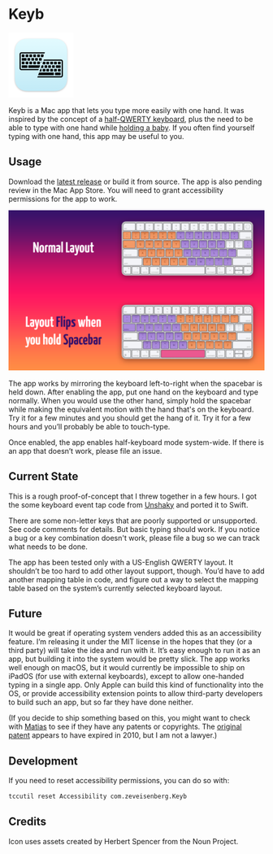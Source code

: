 # Keyb

<img src="./Keyb/Resources/Assets.xcassets/AppIcon.appiconset/Mac%20App%20128pt@2x.png" width=128 alt="Keyb app icon" />

Keyb is a Mac app that lets you type more easily with one hand. It was inspired by the concept of a [half-QWERTY keyboard](https://www.billbuxton.com/matias93.html), plus the need to be able to type with one hand while [holding a baby](https://twitter.com/zeveisenberg/status/1268585275346898950). If you often find yourself typing with one hand, this app may be useful to you.

## Usage

Download the [latest release](https://github.com/ZevEisenberg/Keyb/releases/latest/download/Keyb.app.zip) or build it from source. The app is also pending review in the Mac App Store. You will need to grant accessibility permissions for the app to work.

![Graphic illustrating how the left and right halves of the keyboard layout mirror and swap places when the spacebar is held down.](Graphics/Layout%20Explanation.png)

The app works by mirroring the keyboard left-to-right when the spacebar is held down. After enabling the app, put one hand on the keyboard and type normally. When you would use the other hand, simply hold the spacebar while making the equivalent motion with the hand that's on the keyboard. Try it for a few minutes and you should get the hang of it. Try it for a few hours and you’ll probably be able to touch-type.

Once enabled, the app enables half-keyboard mode system-wide. If there is an app that doesn’t work, please file an issue.

## Current State

This is a rough proof-of-concept that I threw together in a few hours. I got the some keyboard event tap code from [Unshaky](https://github.com/aahung/Unshaky) and ported it to Swift.

There are some non-letter keys that are poorly supported or unsupported. See code comments for details. But basic typing should work. If you notice a bug or a key combination doesn't work, please file a bug so we can track what needs to be done.

The app has been tested only with a US-English QWERTY layout. It shouldn’t be too hard to add other layout support, though. You’d have to add another mapping table in code, and figure out a way to select the mapping table based on the system’s currently selected keyboard layout.

## Future

It would be great if operating system venders added this as an accessibility feature. I’m releasing it under the MIT license in the hopes that they (or a third party) will take the idea and run with it. It’s easy enough to run it as an app, but building it into the system would be pretty slick. The app works well enough on macOS, but it would currently be impossible to ship on iPadOS (for use with external keyboards), except to allow one-handed typing in a single app. Only Apple can build this kind of functionality into the OS, or provide accessibility extension points to allow third-party developers to build such an app, but so far they have done neither.

(If you decide to ship something based on this, you might want to check with [Matias](https://matias.ca/halfkeyboard/) to see if they have any  patents or copyrights. The [original patent](https://patents.google.com/patent/EP0489792B1) appears to have expired in 2010, but I am not a lawyer.)

## Development

If you need to reset accessibility permissions, you can do so with:

```sh
tccutil reset Accessibility com.zeveisenberg.Keyb
```

## Credits
Icon uses assets created by Herbert Spencer from the Noun Project.
